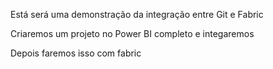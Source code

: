 Está será uma demonstração da integração entre Git e Fabric

Criaremos um projeto no Power BI completo e integaremos

Depois faremos isso com fabric